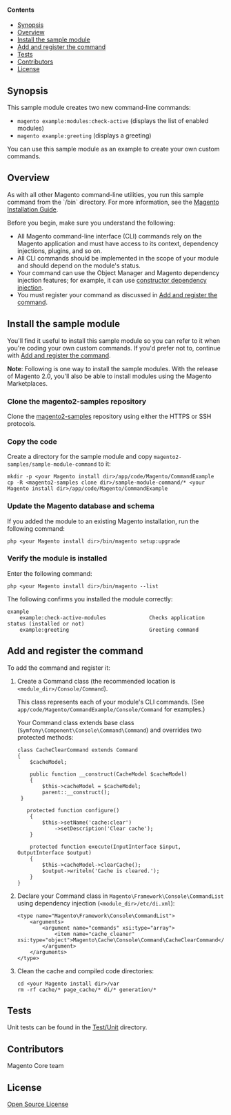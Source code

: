 #### Contents
*   <a href="#syn">Synopsis</a>
*   <a href="#over">Overview</a>
*   <a href="#install">Install the sample module</a>
*   <a href="#add-register">Add and register the command</a>
*   <a href="#tests">Tests</a>
*   <a href="#contrib">Contributors</a>
*   <a href="#lic">License</a>


<h2 id="syn">Synopsis</h2>

This sample module creates two new command-line commands:

*   `magento example:modules:check-active` (displays the list of enabled modules)
*   `magento example:greeting` (displays a greeting)

You can use this sample module as an example to create your own custom commands.

<h2 id="over">Overview</h2>
As with all other Magento command-line utilities, you run this sample command from the `<your Magento install dir>/bin` directory. For more information, see the <a href="http://devdocs.magento.com/guides/v2.0/install-gde/install/cli/install-cli.html#instgde-install-cli-first" target="_blank">Magento Installation Guide</a>.

Before you begin, make sure you understand the following:

*   All Magento command-line interface (CLI) commands rely on the Magento application and must have access to its context, dependency injections, plugins, and so on.
*   All CLI commands should be implemented in the scope of your module and should depend on the module's status.
*   Your command can use the Object Manager and Magento dependency injection features; for example, it can use <a href="http://devdocs.magento.com/guides/v2.0/extension-dev-guide/depend-inj.html#dep-inj-preview-cons" target="_blank">constructor dependency injection</a>.
*   You must register your command as discussed in <a href="#add-register">Add and register the command</a>.

<h2 id="install">Install the sample module</h2>
You'll find it useful to install this sample module so you can refer to it when you're coding your own custom commands. If you'd prefer not to, continue with <a href="#add-register">Add and register the command</a>.

**Note**: Following is one way to install the sample modules. With the release of Magento 2.0, you'll also be able to install modules using the Magento Marketplaces.

### Clone the magento2-samples repository
Clone the <a href="https://github.com/magento/magento2-samples" target="_blank">magento2-samples</a> repository using either the HTTPS or SSH protocols. 

### Copy the code
Create a directory for the sample module and copy `magento2-samples/sample-module-command` to it:

    mkdir -p <your Magento install dir>/app/code/Magento/CommandExample
    cp -R <magento2-samples clone dir>/sample-module-command/* <your Magento install dir>/app/code/Magento/CommandExample

### Update the Magento database and schema
If you added the module to an existing Magento installation, run the following command:

    php <your Magento install dir>/bin/magento setup:upgrade

### Verify the module is installed
Enter the following command:

    php <your Magento install dir>/bin/magento --list

The following confirms you installed the module correctly:

    example
        example:check-active-modules              Checks application status (installed or not)
        example:greeting                          Greeting command

<h2 id="add-register">Add and register the command</h2>
To add the command and register it:

1.  Create a Command class (the recommended location is `<module_dir>/Console/Command`).

    This class represents each of your module's CLI commands. (See `app/code/Magento/CommandExample/Console/Command` for examples.)

    Your Command class extends base class (`Symfony\Component\Console\Command\Command`) and overrides two protected methods:

        class CacheClearCommand extends Command
        {
            $cacheModel;

            public function __construct(CacheModel $cacheModel)
            {
                $this->cacheModel = $cacheModel;
                parent::__construct();
         }

           protected function configure()
            {
                $this->setName('cache:clear')
                    ->setDescription('Clear cache');
            }

            protected function execute(InputInterface $input, OutputInterface $output)
            {
                $this->cacheModel->clearCache();
                $output->writeln('Cache is cleared.');
            }
        }

2.  Declare your Command class in `Magento\Framework\Console\CommandList` using dependency injection (`<module_dir>/etc/di.xml`):

        <type name="Magento\Framework\Console\CommandList">
            <arguments>
                <argument name="commands" xsi:type="array">
                    <item name="cache_cleaner" xsi:type="object">Magento\Cache\Console\Command\CacheClearCommand</item>
                </argument>
            </arguments>
        </type>

2.  Clean the cache and compiled code directories:

        cd <your Magento install dir>/var
        rm -rf cache/* page_cache/* di/* generation/* 

<h2 id="tests">Tests</h2>

Unit tests can be found in the [Test/Unit](Test/Unit) directory.

<h2 id="contrib">Contributors</h2>

Magento Core team

<h2 id="lic">License</h2>

[Open Source License](LICENSE.txt)
